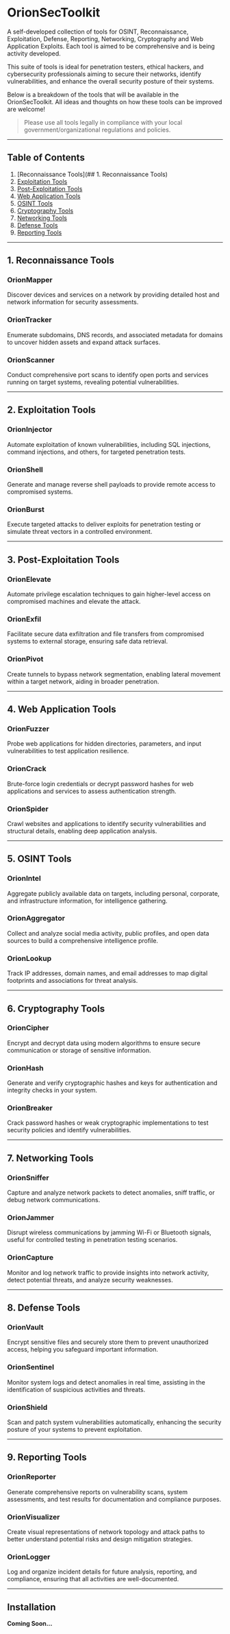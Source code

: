 # OrionSecToolkit
A self-developed collection of tools for OSINT, Reconnaissance, Exploitation, Defense, Reporting, Networking, Cryptography and Web Application Exploits. Each tool is aimed to be comprehensive and is being activity developed.

This suite of tools is ideal for penetration testers, ethical hackers, and cybersecurity professionals aiming to secure their networks, identify vulnerabilities, and enhance the overall security posture of their systems.

Below is a breakdown of the tools that will be available in the OrionSecToolkit. All ideas and thoughts on how these tools can be improved are welcome!

> Please use all tools legally in compliance with your local government/organizational regulations and policies.

---

## Table of Contents

1. [Reconnaissance Tools](## 1. Reconnaissance Tools)
2. [Exploitation Tools](#exploitation-tools)
3. [Post-Exploitation Tools](#post-exploitation-tools)
4. [Web Application Tools](#web-application-tools)
5. [OSINT Tools](#osint-tools)
6. [Cryptography Tools](#cryptography-tools)
7. [Networking Tools](#networking-tools)
8. [Defense Tools](#defense-tools)
9. [Reporting Tools](#reporting-tools)

---

## 1. Reconnaissance Tools

### **OrionMapper**
Discover devices and services on a network by providing detailed host and network information for security assessments.

### **OrionTracker**
Enumerate subdomains, DNS records, and associated metadata for domains to uncover hidden assets and expand attack surfaces.

### **OrionScanner**
Conduct comprehensive port scans to identify open ports and services running on target systems, revealing potential vulnerabilities.

---

## 2. Exploitation Tools

### **OrionInjector**
Automate exploitation of known vulnerabilities, including SQL injections, command injections, and others, for targeted penetration tests.

### **OrionShell**
Generate and manage reverse shell payloads to provide remote access to compromised systems.

### **OrionBurst**
Execute targeted attacks to deliver exploits for penetration testing or simulate threat vectors in a controlled environment.

---

## 3. Post-Exploitation Tools

### **OrionElevate**
Automate privilege escalation techniques to gain higher-level access on compromised machines and elevate the attack.

### **OrionExfil**
Facilitate secure data exfiltration and file transfers from compromised systems to external storage, ensuring safe data retrieval.

### **OrionPivot**
Create tunnels to bypass network segmentation, enabling lateral movement within a target network, aiding in broader penetration.

---

## 4. Web Application Tools

### **OrionFuzzer**
Probe web applications for hidden directories, parameters, and input vulnerabilities to test application resilience.

### **OrionCrack**
Brute-force login credentials or decrypt password hashes for web applications and services to assess authentication strength.

### **OrionSpider**
Crawl websites and applications to identify security vulnerabilities and structural details, enabling deep application analysis.

---

## 5. OSINT Tools

### **OrionIntel**
Aggregate publicly available data on targets, including personal, corporate, and infrastructure information, for intelligence gathering.

### **OrionAggregator**
Collect and analyze social media activity, public profiles, and open data sources to build a comprehensive intelligence profile.

### **OrionLookup**
Track IP addresses, domain names, and email addresses to map digital footprints and associations for threat analysis.

---

## 6. Cryptography Tools

### **OrionCipher**
Encrypt and decrypt data using modern algorithms to ensure secure communication or storage of sensitive information.

### **OrionHash**
Generate and verify cryptographic hashes and keys for authentication and integrity checks in your system.

### **OrionBreaker**
Crack password hashes or weak cryptographic implementations to test security policies and identify vulnerabilities.

---

## 7. Networking Tools

### **OrionSniffer**
Capture and analyze network packets to detect anomalies, sniff traffic, or debug network communications.

### **OrionJammer**
Disrupt wireless communications by jamming Wi-Fi or Bluetooth signals, useful for controlled testing in penetration testing scenarios.

### **OrionCapture**
Monitor and log network traffic to provide insights into network activity, detect potential threats, and analyze security weaknesses.

---

## 8. Defense Tools

### **OrionVault**
Encrypt sensitive files and securely store them to prevent unauthorized access, helping you safeguard important information.

### **OrionSentinel**
Monitor system logs and detect anomalies in real time, assisting in the identification of suspicious activities and threats.

### **OrionShield**
Scan and patch system vulnerabilities automatically, enhancing the security posture of your systems to prevent exploitation.

---

## 9. Reporting Tools

### **OrionReporter**
Generate comprehensive reports on vulnerability scans, system assessments, and test results for documentation and compliance purposes.

### **OrionVisualizer**
Create visual representations of network topology and attack paths to better understand potential risks and design mitigation strategies.

### **OrionLogger**
Log and organize incident details for future analysis, reporting, and compliance, ensuring that all activities are well-documented.

---

## Installation

**Coming Soon...**
